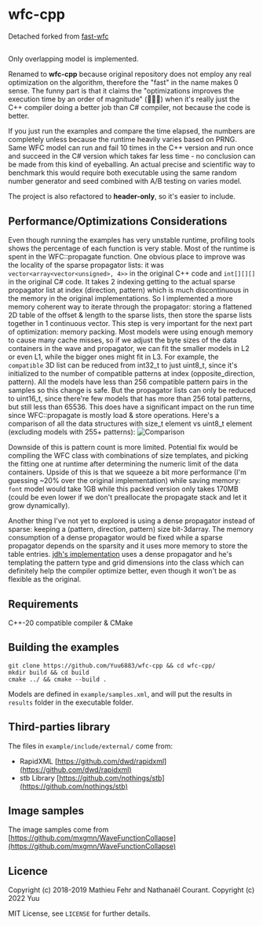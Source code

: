 # wfc-cpp

Detached forked from [fast-wfc](https://github.com/math-fehr/fast-wfc)

##
Only overlapping model is implemented.

Renamed to **wfc-cpp** because original repository does not employ any real optimization on the algorithm, therefore the "fast" in the name makes 0 sense. The funny part is that it claims the "optimizations improves the execution time by an order of magnitude" (🚀🚀🚀) when it's really just the C++ compiler doing a better job than C# compiler, not because the code is better. 

If you just run the examples and compare the time elapsed, the numbers are completely unless because the runtime heavily varies based on PRNG. Same WFC model can run and fail 10 times in the C++ version and run once and succeed in the C# version which takes far less time - no conclusion can be made from this kind of eyeballing. An actual precise and scientific way to benchmark this would require both executable using the same random number generator and seed combined with A/B testing on varies model.

The project is also refactored to **header-only**, so it's easier to include.

## Performance/Optimizations Considerations
Even though running the examples has very unstable runtime, profiling tools shows the percentage of each function is very stable. Most of the runtime is spent in the WFC::propagate function. One obvious place to improve was the locality of the sparse propagator lists: it was `vector<array<vector<unsigned>, 4>>` in the original C++ code and `int[][][]` in the original C# code. It takes 2 indexing getting to the actual sparse propagator list at index (direction, pattern) which is much discontinuous in the memory in the original implementations. So I implemented a more memory coherent way to iterate through the propagator: storing a flattened 2D table of the offset & length to the sparse lists, then store the sparse lists together in 1 continuous vector. This step is very important for the next part of optimization: memory packing. Most models were using enough memory to cause many cache misses, so if we adjust the byte sizes of the data containers in the wave and propagator, we can fit the smaller models in L2 or even L1, while the bigger ones might fit in L3. For example, the `compatible` 3D list can be reduced from int32_t to just uint8_t, since it's initialized to the number of compatible patterns at index (opposite_direction, pattern). All the models have less than 256 compatible pattern pairs in the samples so this change is safe. But the propagator lists can only be reduced to uint16_t, since there're few models that has more than 256 total patterns, but still less than 65536. This does have a significant impact on the run time since WFC::propagate is mostly load & store operations. Here's a comparison of all the data structures with size_t element vs uint8_t element (excluding models with 255+ patterns):
![Comparison](https://user-images.githubusercontent.com/38842891/183143794-b406bceb-8f62-4ec9-92b1-b8babd68b612.jpg)

Downside of this is pattern count is more limited. Potential fix would be compiling the WFC class with combinations of size templates, and picking the fitting one at runtime after determining the numeric limit of the data containers. Upside of this is that we squeeze a bit more performance (I'm guessing ~20% over the original implementation) while saving memory: `font` model would take 1GB while this packed version only takes 170MB (could be even lower if we don't preallocate the propagate stack and let it grow dynamically).

Another thing I've not yet to explored is using a dense propagator instead of sparse: keeping a (pattern, direction, pattern) size bit-3darray. The memory consumption of a dense propagator would be fixed while a sparse propagator depends on the sparsity and it uses more memory to store the table entries. [jdh's implementation](https://youtu.be/TO0Tx3w5abQ?t=661) uses a dense propagator and he's templating the pattern type and grid dimensions into the class which can definitely help the compiler optimize better, even though it won't be as flexible as the original.
 
## Requirements

C++-20 compatible compiler & CMake

## Building the examples

```
git clone https://github.com/Yuu6883/wfc-cpp && cd wfc-cpp/
mkdir build && cd build
cmake ../ && cmake --build .
```

Models are defined in `example/samples.xml`, and will put the results in `results` folder in the executable folder.

## Third-parties library

The files in `example/include/external/` come from:

-   RapidXML [https://github.com/dwd/rapidxml](https://github.com/dwd/rapidxml)
-   stb Library [https://github.com/nothings/stb](https://github.com/nothings/stb)

## Image samples

The image samples come from [https://github.com/mxgmn/WaveFunctionCollapse](https://github.com/mxgmn/WaveFunctionCollapse)

## Licence

Copyright (c) 2018-2019 Mathieu Fehr and Nathanaël Courant.
Copyright (c) 2022 Yuu

MIT License, see `LICENSE` for further details.
